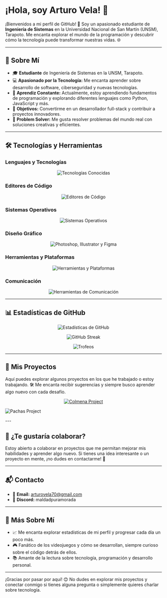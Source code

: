 # ¡Hola, soy Arturo Vela! 👋

¡Bienvenidos a mi perfil de GitHub! 🎉 Soy un apasionado estudiante de **Ingeniería de Sistemas** en la Universidad Nacional de San Martín (UNSM), Tarapoto. Me encanta explorar el mundo de la programación y descubrir cómo la tecnología puede transformar nuestras vidas. 🌐

---

## 🌟 Sobre Mí

- 🎓 **Estudiante** de Ingeniería de Sistemas en la UNSM, Tarapoto.
- 💻 **Apasionado por la Tecnología:** Me encanta aprender sobre desarrollo de software, ciberseguridad y nuevas tecnologías.
- 🌱 **Aprendiz Constante:** Actualmente, estoy aprendiendo fundamentos de programación y explorando diferentes lenguajes como Python, JavaScript y más.
- 🚀 **Objetivos:** Convertirme en un desarrollador full-stack y contribuir a proyectos innovadores.
- 🧩 **Problem Solver:** Me gusta resolver problemas del mundo real con soluciones creativas y eficientes.

---

## 🛠️ Tecnologías y Herramientas

### Lenguajes y Tecnologías
<p align="center">
  <img src="https://skillicons.dev/icons?i=html,css,java,js,nodejs&perline=6" alt="Tecnologías Conocidas" />
</p>

### Editores de Código
<p align="center">
  <img src="https://skillicons.dev/icons?i=vscode,vim,eclipse,visualstudio&perline=4" alt="Editores de Código" />
</p>

### Sistemas Operativos
<p align="center">
  <img src="https://skillicons.dev/icons?i=windows,arch,ubuntu,kali&perline=4" alt="Sistemas Operativos" />
</p>

### Diseño Gráfico
<p align="center">
  <img src="https://skillicons.dev/icons?i=ps,ai,&perline=3" alt="Photoshop, Illustrator y Figma" />
</p>

### Herramientas y Plataformas
<p align="center">
  <img src="https://skillicons.dev/icons?i=github,git,&perline=4" alt="Herramientas y Plataformas" />
</p>

### Comunicación
<p align="center">
  <img src="https://skillicons.dev/icons?i=discord,slack,teams,telegram&perline=4" alt="Herramientas de Comunicación" />
</p>

---

## 📊 Estadísticas de GitHub

<p align="center">
  <img src="https://github-readme-stats.vercel.app/api?username=ArturoVela&show_icons=true&theme=tokyonight" alt="Estadísticas de GitHub" />
</p>

<p align="center">
  <img src="https://github-readme-streak-stats.herokuapp.com/?user=ArturoVela&theme=tokyonight" alt="GitHub Streak" />
</p>

<p align="center">
  <img src="https://github-profile-trophy.vercel.app/?username=ArturoVela&theme=tokyonight" alt="Trofeos" />
</p>

---
## 🚀 Mis Proyectos

Aquí puedes explorar algunos proyectos en los que he trabajado o estoy trabajando. 🛠️ Me encanta recibir sugerencias y siempre busco aprender algo nuevo con cada desafío.

<p align="center">
  <a href="https://github.com/ArturoVela/Colmena-" target="_blank">
    <img src="https://img.shields.io/badge/🔗-Colmena--Project-blue?style=for-the-badge" alt="Colmena Project" />
  </a>
</p>
<p
 <a href="https://github.com/ArturoVela/Pachas" target="_blank">
    <img src="https://img.shields.io/badge/🔗-Pachas-Project-blue?style=for-the-badge" alt="Pachas Project" />
  </a>
</p>
---

## 🤝 ¿Te gustaría colaborar?

Estoy abierto a colaborar en proyectos que me permitan mejorar mis habilidades y aprender algo nuevo. Si tienes una idea interesante o un proyecto en mente, ¡no dudes en contactarme! 💬

---

## 📬 Contacto

- 📧 **Email:** [arturovela70@gmail.com](mailto:arturovela70@gmail.com)
- 💬 **Discord:** maldadpuramorada

---

## 🌱 Más Sobre Mí

- 📈 Me encanta explorar estadísticas de mi perfil y progresar cada día un poco más.
- 🎮 Fanático de los videojuegos y cómo se desarrollan, siempre curioso sobre el código detrás de ellos.
- 📚 Amante de la lectura sobre tecnología, programación y desarrollo personal.

---

¡Gracias por pasar por aquí! 😊 No dudes en explorar mis proyectos y conectar conmigo si tienes alguna pregunta o simplemente quieres charlar sobre tecnología.
